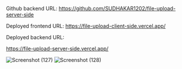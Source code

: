 Github backend URL:
https://github.com/SUDHAKAR1202/file-upload-server-side

Deployed frontend URL:
https://file-upload-client-side.vercel.app/

Deployed backend URL:

https://file-upload-server-side.vercel.app/


![Screenshot (127)](https://github.com/user-attachments/assets/fc91fd56-7fb9-4bb0-b73f-83f63f935e20)
![Screenshot (128)](https://github.com/user-attachments/assets/6da45802-60bc-4eda-b1bf-fbfbeaaa0126)
